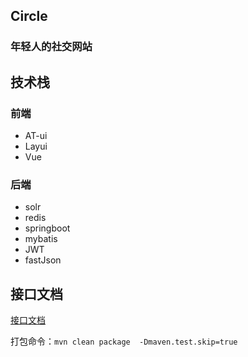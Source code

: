 ## Circle
### 年轻人的社交网站




## 技术栈

### 前端
- AT-ui
- Layui
- Vue


### 后端
- solr
- redis
- springboot
- mybatis
- JWT
- fastJson


## 接口文档
[接口文档](https://www.showdoc.cc/491008000901712)

打包命令：```mvn clean package  -Dmaven.test.skip=true```